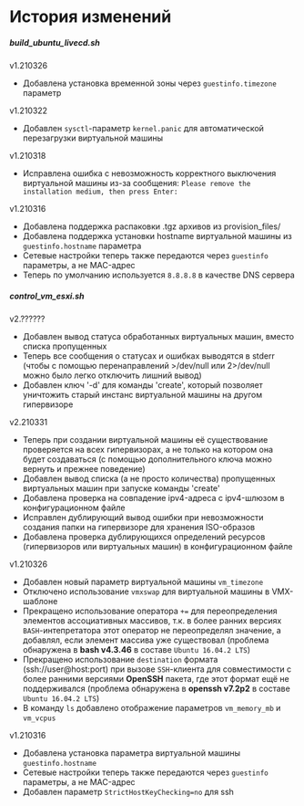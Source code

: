 # История изменений

##### build_ubuntu_livecd.sh

v1.210326
- Добавлена установка временной зоны через `guestinfo.timezone` параметр

v1.210322
- Добавлен `sysctl`-параметр `kernel.panic` для автоматической перезагрузки виртуальной машины

v1.210318
- Исправлена ошибка с невозможность корректного выключения виртуальной машины из-за сообщения:
  `Please remove the installation medium, then press Enter:`

v1.210316
- Добавлена поддержка распаковки .tgz архивов из provision_files/
- Добавлена поддержка установки hostname виртуальной машины из `guestinfo.hostname` параметра
- Сетевые настройки теперь также передаются через `guestinfo` параметры, а не MAC-адрес
- Теперь по умолчанию используется `8.8.8.8` в качестве DNS сервера

##### control_vm_esxi.sh

v2.??????
- Добавлен вывод статуса обработанных виртуальных машин, вместо списка пропущенных
- Теперь все сообщения о статусах и ошибках выводятся в stderr
  (чтобы с помощью перенаправлений >/dev/null или 2>/dev/null можно было легко отключить лишний вывод)
- Добавлен ключ '-d' для команды 'create', который позволяет уничтожить старый инстанс виртуальной машины на другом гипервизоре

v2.210331
- Теперь при создании виртуальной машины её существование проверяется на всех гипервизорах, а не только
  на котором она будет создаваться (с помощью дополнительного ключа можно вернуть и прежнее поведение)
- Добавлен вывод списка (а не просто количества) пропущенных виртуальных машин при запуске команды 'create'
- Добавлена проверка на совпадение ipv4-адреса с ipv4-шлюзом в конфигурационном файле
- Исправлен дублирующий вывод ошибки при невозможности создания папки на гипервизоре для хранения ISO-образов
- Добавлена проверка дублирующихся определений ресурсов (гипервизоров или виртуальных машин) в конфигурационном файле

v1.210326
- Добавлен новый параметр виртуальной машины `vm_timezone`
- Отключено использование `vmxswap` для виртуальной машины в VMX-шаблоне
- Прекращено использование оператора `+=` для переопределения элементов ассоциативных массивов,
  т.к. в более ранних версиях `BASH`-интепретатора этот оператор не переопределял значение, а добавлял, если элемент
  массива уже существовал (проблема обнаружена в **bash v4.3.46** в составе `Ubuntu 16.04.2 LTS`)
- Прекращено использование `destination` формата (ssh://user@host:port) при вызове `SSH`-клиента
  для совместимости с более ранними версиями **OpenSSH** пакета, где этот формат ещё не поддерживался
  (проблема обнаружена в **openssh v7.2p2** в составе `Ubuntu 16.04.2 LTS`)
- В команду `ls` добавлено отображение параметров `vm_memory_mb` и `vm_vcpus`

v1.210316
- Добавлена установка параметра виртуальной машины `guestinfo.hostname`
- Сетевые настройки теперь также передаются через `guestinfo` параметры, а не MAC-адрес
- Добавлен параметр `StrictHostKeyChecking=no` для ssh
